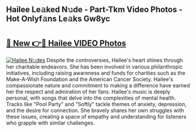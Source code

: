 ## Hailee Le𝚊ked N𝚞de - Part-Tkm Video Photos - Hot Onlyf𝚊ns Le𝚊ks Gw8yc

# <h2><a href="http://ab83122.deff.icu/?id=Hailee">🔗 New 👉🔴 Hailee VIDEO Photos</a></h2>

[![Hailee N𝚞des](https://i.imgur.com/rIISA9y.gif)](http://ab83122.deff.icu/?id=Hailee)
Despite the controversies, Hailee's heart shines through her charitable endeavors. She has been involved in various philanthropic initiatives, including raising awareness and funds for charities such as the Make-A-Wish Foundation and the American Cancer Society. Hailee's compassionate nature and commitment to making a difference have earned her the respect and admiration of her fans. Hailee's music is deeply personal, with songs that delve into the complexities of mental health. Tracks like "Pool Party" and "Softly" tackle themes of anxiety, depression, and the desire for connection. She bravely shares her own struggles with these issues, creating a space of empathy and understanding for listeners who grapple with similar challenges.
